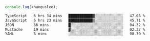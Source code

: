 ```js
console.log(khanguslee);
```

<!--START_SECTION:waka-->

```txt
TypeScript   6 hrs 34 mins   ███████████▓░░░░░░░░░░░░░   47.03 %
JavaScript   6 hrs 23 mins   ███████████▒░░░░░░░░░░░░░   45.71 %
JSON         36 mins         █░░░░░░░░░░░░░░░░░░░░░░░░   04.32 %
Mustache     19 mins         ▓░░░░░░░░░░░░░░░░░░░░░░░░   02.37 %
YAML         3 mins          ░░░░░░░░░░░░░░░░░░░░░░░░░   00.39 %
```

<!--END_SECTION:waka-->

<!--
**khanguslee/khanguslee** is a ✨ _special_ ✨ repository because its `README.md` (this file) appears on your GitHub profile.

Here are some ideas to get you started:

- 🔭 I’m currently working on ...
- 🌱 I’m currently learning ...
- 👯 I’m looking to collaborate on ...
- 🤔 I’m looking for help with ...
- 💬 Ask me about ...
- 📫 How to reach me: ...
- 😄 Pronouns: ...
- ⚡ Fun fact: ...
-->
